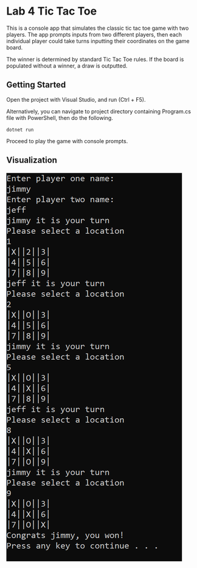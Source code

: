 # Lab 4 Tic Tac Toe

This is a console app that simulates the classic tic tac toe game with two players. The app prompts inputs from two different players, then each individual player could take turns inputting their coordinates on the game board.

The winner is determined by standard Tic Tac Toe rules. If the board is populated without a winner, a draw is outputted.


## Getting Started

Open the project with Visual Studio, and run (Ctrl + F5). 

Alternatively, you can navigate to project directory containing Program.cs file with PowerShell, then do the following.

 ```
 dotnet run
 ```

 Proceed to play the game with console prompts.

 ## Visualization

 ![tictac](assets/tictac.PNG)